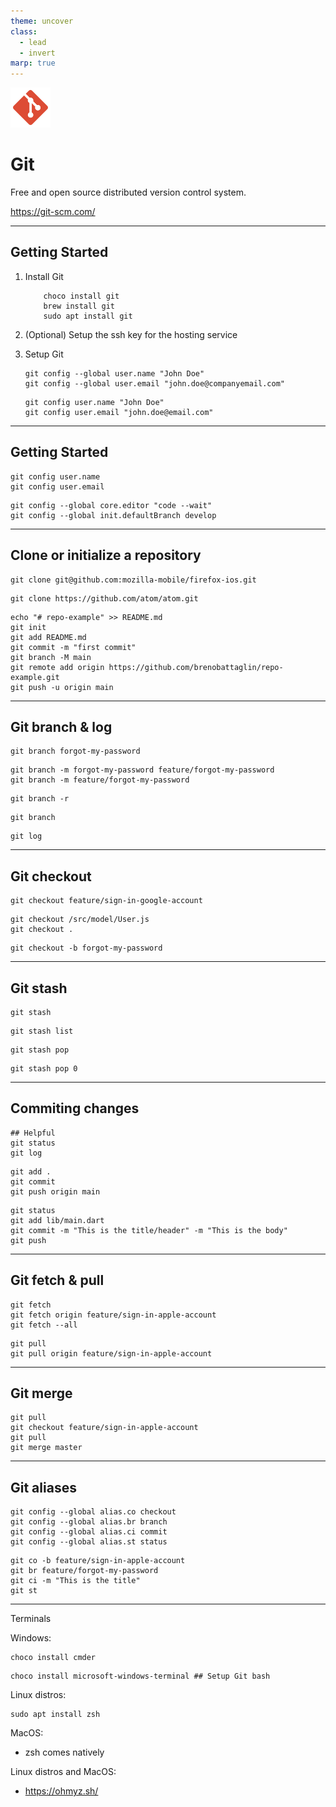 ```yaml
---
theme: uncover
class:
  - lead
  - invert
marp: true
---
```


![bg left:40% 80%](../assets/icons/git.svg)

# Git

Free and open source distributed version control system.

https://git-scm.com/

---

## Getting Started

1. Install Git
   ```shell
       choco install git
       brew install git
       sudo apt install git
   ```
1. (Optional) Setup the ssh key for the hosting service

1. Setup Git

   ```shell
   git config --global user.name "John Doe"
   git config --global user.email "john.doe@companyemail.com"
   ```

   ```shell
   git config user.name "John Doe"
   git config user.email "john.doe@email.com"
   ```

---

## Getting Started

```shell
git config user.name
git config user.email
```

```shell
git config --global core.editor "code --wait"
git config --global init.defaultBranch develop
```

---

## Clone or initialize a repository

```shell
git clone git@github.com:mozilla-mobile/firefox-ios.git
```

```shell
git clone https://github.com/atom/atom.git
```

```shell
echo "# repo-example" >> README.md
git init
git add README.md
git commit -m "first commit"
git branch -M main
git remote add origin https://github.com/brenobattaglin/repo-example.git
git push -u origin main
```

---

## Git branch & log

```shell
git branch forgot-my-password
```

```shell
git branch -m forgot-my-password feature/forgot-my-password
git branch -m feature/forgot-my-password
```

```shell
git branch -r
```

```shell
git branch
```

```shell
git log
```

---

## Git checkout

```shell
git checkout feature/sign-in-google-account
```

```shell
git checkout /src/model/User.js
git checkout .
```

```shell
git checkout -b forgot-my-password
```

---

## Git stash

```shell
git stash
```

```shell
git stash list
```

```shell
git stash pop
```

```shell
git stash pop 0
```

---

## Commiting changes

```shell
## Helpful
git status
git log
```

```shell
git add .
git commit
git push origin main
```

```shell
git status
git add lib/main.dart
git commit -m "This is the title/header" -m "This is the body"
git push
```

---

## Git fetch & pull

```shell
git fetch
git fetch origin feature/sign-in-apple-account
git fetch --all
```

```shell
git pull
git pull origin feature/sign-in-apple-account
```

---

## Git merge

```shell
git pull
git checkout feature/sign-in-apple-account
git pull
git merge master
```

---

## Git aliases

```shell
git config --global alias.co checkout
git config --global alias.br branch
git config --global alias.ci commit
git config --global alias.st status
```

```shell
git co -b feature/sign-in-apple-account
git br feature/forgot-my-password
git ci -m "This is the title"
git st
```

---

Terminals

Windows:

```shell
choco install cmder
```

```shell
choco install microsoft-windows-terminal ## Setup Git bash
```

Linux distros:

```shell
sudo apt install zsh
```

MacOS:

- zsh comes natively

Linux distros and MacOS:

- https://ohmyz.sh/
